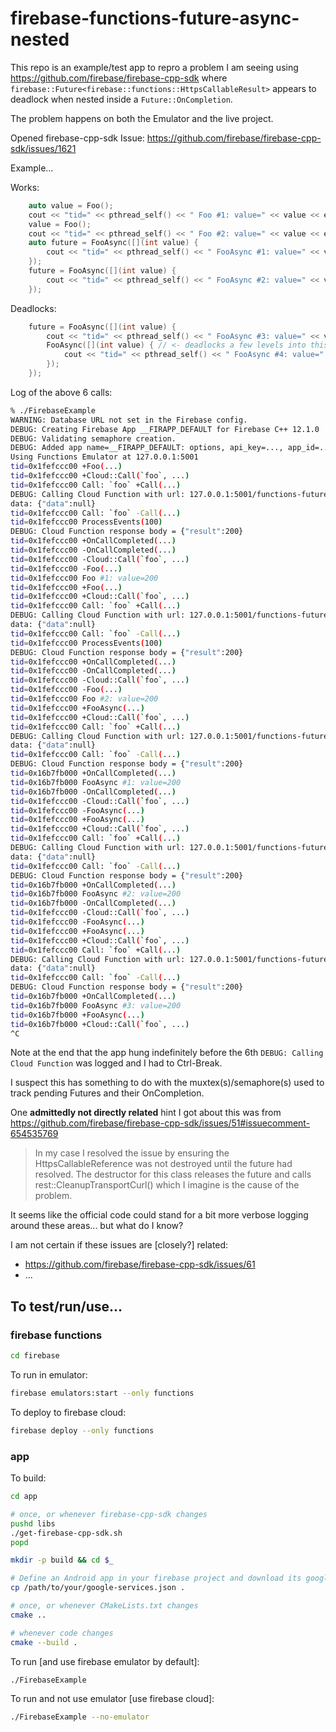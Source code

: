 # firebase-functions-future-async-nested

This repo is an example/test app to repro a problem I am seeing using https://github.com/firebase/firebase-cpp-sdk where `firebase::Future<firebase::functions::HttpsCallableResult>`
appears to deadlock when nested inside a `Future::OnCompletion`.

The problem happens on both the Emulator and the live project.

Opened firebase-cpp-sdk Issue: https://github.com/firebase/firebase-cpp-sdk/issues/1621

Example...

Works:
```C++
    auto value = Foo();
    cout << "tid=" << pthread_self() << " Foo #1: value=" << value << endl;
    value = Foo();
    cout << "tid=" << pthread_self() << " Foo #2: value=" << value << endl;
    auto future = FooAsync([](int value) {
        cout << "tid=" << pthread_self() << " FooAsync #1: value=" << value << endl;
    });
    future = FooAsync([](int value) {
        cout << "tid=" << pthread_self() << " FooAsync #2: value=" << value << endl;
    });
```

Deadlocks:
```C++
    future = FooAsync([](int value) {
        cout << "tid=" << pthread_self() << " FooAsync #3: value=" << value << endl;
        FooAsync([](int value) { // <- deadlocks a few levels into this call and firebase never logs it called the firebase function
            cout << "tid=" << pthread_self() << " FooAsync #4: value=" << value << endl;
        });
    });
```

Log of the above 6 calls:
```bash
% ./FirebaseExample 
WARNING: Database URL not set in the Firebase config.
DEBUG: Creating Firebase App __FIRAPP_DEFAULT for Firebase C++ 12.1.0
DEBUG: Validating semaphore creation.
DEBUG: Added app name=__FIRAPP_DEFAULT: options, api_key=..., app_id=..., database_url=, messaging_sender_id=..., storage_bucket=..., project_id=... (0x...)
Using Functions Emulator at 127.0.0.1:5001
tid=0x1fefccc00 +Foo(...)
tid=0x1fefccc00 +Cloud::Call(`foo`, ...)
tid=0x1fefccc00 Call: `foo` +Call(...)
DEBUG: Calling Cloud Function with url: 127.0.0.1:5001/functions-futures-async-nested/us-central1/foo
data: {"data":null}
tid=0x1fefccc00 Call: `foo` -Call(...)
tid=0x1fefccc00 ProcessEvents(100)
DEBUG: Cloud Function response body = {"result":200}
tid=0x1fefccc00 +OnCallCompleted(...)
tid=0x1fefccc00 -OnCallCompleted(...)
tid=0x1fefccc00 -Cloud::Call(`foo`, ...)
tid=0x1fefccc00 -Foo(...)
tid=0x1fefccc00 Foo #1: value=200
tid=0x1fefccc00 +Foo(...)
tid=0x1fefccc00 +Cloud::Call(`foo`, ...)
tid=0x1fefccc00 Call: `foo` +Call(...)
DEBUG: Calling Cloud Function with url: 127.0.0.1:5001/functions-futures-async-nested/us-central1/foo
data: {"data":null}
tid=0x1fefccc00 Call: `foo` -Call(...)
tid=0x1fefccc00 ProcessEvents(100)
DEBUG: Cloud Function response body = {"result":200}
tid=0x1fefccc00 +OnCallCompleted(...)
tid=0x1fefccc00 -OnCallCompleted(...)
tid=0x1fefccc00 -Cloud::Call(`foo`, ...)
tid=0x1fefccc00 -Foo(...)
tid=0x1fefccc00 Foo #2: value=200
tid=0x1fefccc00 +FooAsync(...)
tid=0x1fefccc00 +Cloud::Call(`foo`, ...)
tid=0x1fefccc00 Call: `foo` +Call(...)
DEBUG: Calling Cloud Function with url: 127.0.0.1:5001/functions-futures-async-nested/us-central1/foo
data: {"data":null}
tid=0x1fefccc00 Call: `foo` -Call(...)
DEBUG: Cloud Function response body = {"result":200}
tid=0x16b7fb000 +OnCallCompleted(...)
tid=0x16b7fb000 FooAsync #1: value=200
tid=0x16b7fb000 -OnCallCompleted(...)
tid=0x1fefccc00 -Cloud::Call(`foo`, ...)
tid=0x1fefccc00 -FooAsync(...)
tid=0x1fefccc00 +FooAsync(...)
tid=0x1fefccc00 +Cloud::Call(`foo`, ...)
tid=0x1fefccc00 Call: `foo` +Call(...)
DEBUG: Calling Cloud Function with url: 127.0.0.1:5001/functions-futures-async-nested/us-central1/foo
data: {"data":null}
tid=0x1fefccc00 Call: `foo` -Call(...)
DEBUG: Cloud Function response body = {"result":200}
tid=0x16b7fb000 +OnCallCompleted(...)
tid=0x16b7fb000 FooAsync #2: value=200
tid=0x16b7fb000 -OnCallCompleted(...)
tid=0x1fefccc00 -Cloud::Call(`foo`, ...)
tid=0x1fefccc00 -FooAsync(...)
tid=0x1fefccc00 +FooAsync(...)
tid=0x1fefccc00 +Cloud::Call(`foo`, ...)
tid=0x1fefccc00 Call: `foo` +Call(...)
DEBUG: Calling Cloud Function with url: 127.0.0.1:5001/functions-futures-async-nested/us-central1/foo
data: {"data":null}
tid=0x1fefccc00 Call: `foo` -Call(...)
DEBUG: Cloud Function response body = {"result":200}
tid=0x16b7fb000 +OnCallCompleted(...)
tid=0x16b7fb000 FooAsync #3: value=200
tid=0x16b7fb000 +FooAsync(...)
tid=0x16b7fb000 +Cloud::Call(`foo`, ...)
^C
```

Note at the end that the app hung indefinitely before the 6th `DEBUG: Calling Cloud Function` was logged and I had to Ctrl-Break.

I suspect this has something to do with the muxtex(s)/semaphore(s) used to track pending Futures and their OnCompletion.

One **admittedly not directly related** hint I got about this was from https://github.com/firebase/firebase-cpp-sdk/issues/51#issuecomment-654535769
> In my case I resolved the issue by ensuring the HttpsCallableReference was not destroyed until the future had resolved. The destructor for this class releases the future and calls rest::CleanupTransportCurl() which I imagine is the cause of the problem.

It seems like the official code could stand for a bit more verbose logging around these areas... but what do I know?

I am not certain if these issues are [closely?] related:
* https://github.com/firebase/firebase-cpp-sdk/issues/61
* ...

## To test/run/use...

### firebase functions
```bash
cd firebase
```

To run in emulator:
```bash
firebase emulators:start --only functions
```

To deploy to firebase cloud:
```bash
firebase deploy --only functions
```

### app

To build:
```bash
cd app

# once, or whenever firebase-cpp-sdk changes
pushd libs
./get-firebase-cpp-sdk.sh
popd

mkdir -p build && cd $_

# Define an Android app in your firebase project and download its google-services.json
cp /path/to/your/google-services.json .

# once, or whenever CMakeLists.txt changes
cmake ..

# whenever code changes
cmake --build .
```

To run [and use firebase emulator by default]:
```bash
./FirebaseExample
```

To run and not use emulator [use firebase cloud]:
```bash
./FirebaseExample --no-emulator
```
